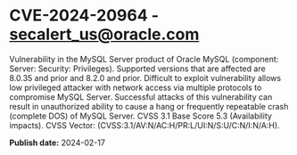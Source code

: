 # CVE-2024-20964 - secalert_us@oracle.com

Vulnerability in the MySQL Server product of Oracle MySQL (component: Server: Security: Privileges).  Supported versions that are affected are 8.0.35 and prior and  8.2.0 and prior. Difficult to exploit vulnerability allows low privileged attacker with network access via multiple protocols to compromise MySQL Server.  Successful attacks of this vulnerability can result in unauthorized ability to cause a hang or frequently repeatable crash (complete DOS) of MySQL Server. CVSS 3.1 Base Score 5.3 (Availability impacts).  CVSS Vector: (CVSS:3.1/AV:N/AC:H/PR:L/UI:N/S:U/C:N/I:N/A:H).

**Publish date:** 2024-02-17
